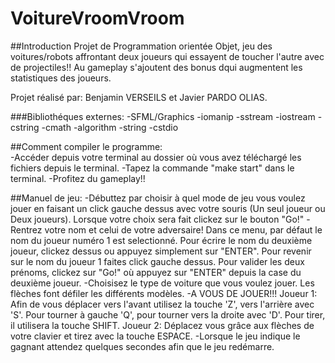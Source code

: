 # VoitureVroomVroom
##Introduction
Projet de Programmation orientée Objet, jeu des voitures/robots affrontant deux joueurs qui essayent de toucher l'autre avec de projectiles!!
Au gameplay s'ajoutent des bonus dqui augmentent les statistiques des joueurs.

Projet réalisé par: Benjamin VERSEILS et Javier PARDO OLIAS.

###Bibliothéques externes: 
	-SFML/Graphics
	-iomanip 
	-sstream 
	-iostream
	-cstring
	-cmath
	-algorithm
	-string
	-cstdio

##Comment compiler le programme:	
	-Accéder depuis votre terminal au dossier où vous avez téléchargé les fichiers depuis le terminal.
	-Tapez la commande "make start" dans le terminal.
	-Profitez du gameplay!!

##Manuel de jeu:
	-Débuttez par choisir à quel mode de jeu vous voulez jouer en faisant un click gauche dessus avec votre souris (Un seul joueur ou Deux joueurs). Lorsque votre choix sera fait clickez sur le bouton "Go!"
	-Rentrez votre nom et celui de votre adversaire! Dans ce menu, par défaut le nom du joueur numéro 1 est selectionné. Pour écrire le nom du deuxième joueur, clickez dessus ou appuyez simplement sur "ENTER". Pour revenir sur le nom du joueur 1 faites click gauche dessus. Pour valider les deux prénoms, clickez sur "Go!" où appuyez sur "ENTER" depuis la case du deuxième joueur.
	-Choisisez le type de voiture que vous voulez jouer. Les flèches font défiler les différents modèles.
	-A VOUS DE JOUER!!!
	Joueur 1: Afin de vous déplacer vers l'avant utilisez la touche 'Z', vers l'arrière avec 'S'. Pour tourner à gauche 'Q', pour tourner vers la droite avec 'D'. Pour tirer, il utilisera la touche SHIFT.
	Joueur 2: Déplacez vous grâce aux flèches de votre clavier et tirez avec la touche ESPACE.
	-Lorsque le jeu indique le gagnant attendez quelques secondes afin que le jeu redémarre.